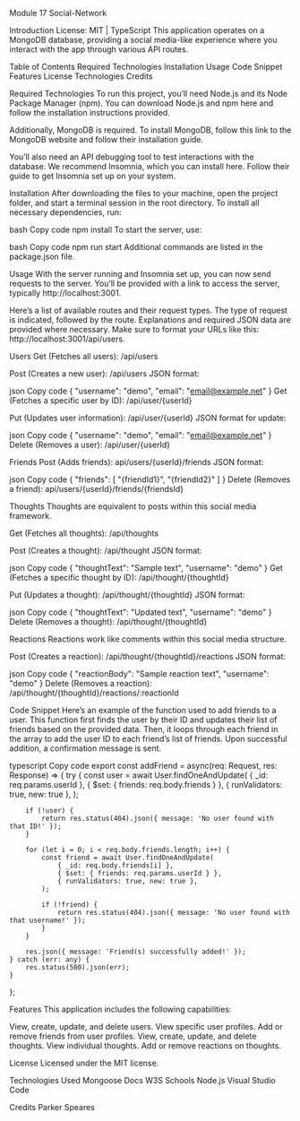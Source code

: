 Module 17 Social-Network

Introduction
License: MIT | TypeScript
This application operates on a MongoDB database, providing a social media-like experience where you interact with the app through various API routes.

Table of Contents
Required Technologies
Installation
Usage
Code Snippet
Features
License
Technologies
Credits

Required Technologies
To run this project, you’ll need Node.js and its Node Package Manager (npm).
You can download Node.js and npm here and follow the installation instructions provided.

Additionally, MongoDB is required. To install MongoDB, follow this link to the MongoDB website and follow their installation guide.

You’ll also need an API debugging tool to test interactions with the database. We recommend Insomnia, which you can install here. Follow their guide to get Insomnia set up on your system.

Installation
After downloading the files to your machine, open the project folder, and start a terminal session in the root directory. To install all necessary dependencies, run:

bash
Copy code
npm install
To start the server, use:

bash
Copy code
npm run start
Additional commands are listed in the package.json file.

Usage
With the server running and Insomnia set up, you can now send requests to the server. You’ll be provided with a link to access the server, typically http://localhost:3001.

Here’s a list of available routes and their request types. The type of request is indicated, followed by the route. Explanations and required JSON data are provided where necessary. Make sure to format your URLs like this: http://localhost:3001/api/users.

Users
Get (Fetches all users):
/api/users

Post (Creates a new user):
/api/users
JSON format:

json
Copy code
{
  "username": "demo",
  "email": "email@example.net"
}
Get (Fetches a specific user by ID):
/api/user/{userId}

Put (Updates user information):
/api/user/{userId}
JSON format for update:

json
Copy code
{
  "username": "demo",
  "email": "email@example.net"
}
Delete (Removes a user):
/api/user/{userId}

Friends
Post (Adds friends):
api/users/{userId}/friends
JSON format:

json
Copy code
{
  "friends": [
      "{friendId1}",
      "{friendId2}"
  ]
}
Delete (Removes a friend):
api/users/{userId}/friends/{friendsId}

Thoughts
Thoughts are equivalent to posts within this social media framework.

Get (Fetches all thoughts):
/api/thoughts

Post (Creates a thought):
/api/thought
JSON format:

json
Copy code
{
  "thoughtText": "Sample text",
  "username": "demo"
}
Get (Fetches a specific thought by ID):
/api/thought/{thoughtId}

Put (Updates a thought):
/api/thought/{thoughtId}
JSON format:

json
Copy code
{
  "thoughtText": "Updated text",
  "username": "demo"
}
Delete (Removes a thought):
/api/thought/{thoughtId}

Reactions
Reactions work like comments within this social media structure.

Post (Creates a reaction):
/api/thought/{thoughtId}/reactions
JSON format:

json
Copy code
{
  "reactionBody": "Sample reaction text",
  "username": "demo"
}
Delete (Removes a reaction):
/api/thought/{thoughtId}/reactions/:reactionId

Code Snippet
Here’s an example of the function used to add friends to a user. This function first finds the user by their ID and updates their list of friends based on the provided data. Then, it loops through each friend in the array to add the user ID to each friend’s list of friends. Upon successful addition, a confirmation message is sent.

typescript
Copy code
export const addFriend = async(req: Request, res: Response) => {
    try {
        const user = await User.findOneAndUpdate(
            { _id: req.params.userId },
            { $set: { friends: req.body.friends } },
            { runValidators: true, new: true },
        );

        if (!user) {
            return res.status(404).json({ message: 'No user found with that ID!' });
        }

        for (let i = 0; i < req.body.friends.length; i++) {
            const friend = await User.findOneAndUpdate(
                { _id: req.body.friends[i] },
                { $set: { friends: req.params.userId } },
                { runValidators: true, new: true },
            );

            if (!friend) {
                return res.status(404).json({ message: 'No user found with that username!' });
            }
        }

        res.json({ message: 'Friend(s) successfully added!' });
    } catch (err: any) {
        res.status(500).json(err);
    }
};

Features
This application includes the following capabilities:

View, create, update, and delete users.
View specific user profiles.
Add or remove friends from user profiles.
View, create, update, and delete thoughts.
View individual thoughts.
Add or remove reactions on thoughts.

License
Licensed under the MIT license.

Technologies Used
Mongoose Docs
W3S Schools
Node.js
Visual Studio Code 

Credits
Parker Speares
